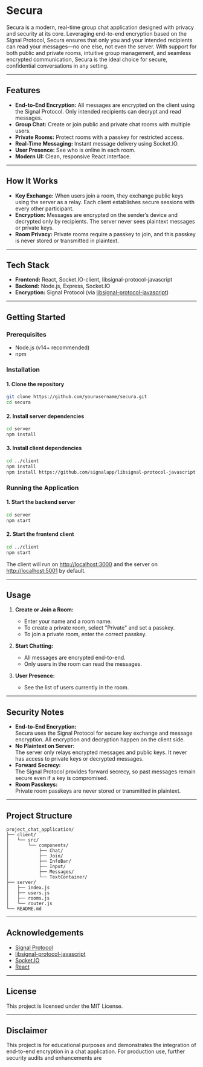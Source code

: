 # Secura

Secura is a modern, real-time group chat application designed with privacy and security at its core. Leveraging end-to-end encryption based on the Signal Protocol, Secura ensures that only you and your intended recipients can read your messages—no one else, not even the server. With support for both public and private rooms, intuitive group management, and seamless encrypted communication, Secura is the ideal choice for secure, confidential conversations in any setting.

---

## Features

- **End-to-End Encryption:** All messages are encrypted on the client using the Signal Protocol. Only intended recipients can decrypt and read messages.
- **Group Chat:** Create or join public and private chat rooms with multiple users.
- **Private Rooms:** Protect rooms with a passkey for restricted access.
- **Real-Time Messaging:** Instant message delivery using Socket.IO.
- **User Presence:** See who is online in each room.
- **Modern UI:** Clean, responsive React interface.

---

## How It Works

- **Key Exchange:** When users join a room, they exchange public keys using the server as a relay. Each client establishes secure sessions with every other participant.
- **Encryption:** Messages are encrypted on the sender’s device and decrypted only by recipients. The server never sees plaintext messages or private keys.
- **Room Privacy:** Private rooms require a passkey to join, and this passkey is never stored or transmitted in plaintext.

---

## Tech Stack

- **Frontend:** React, Socket.IO-client, libsignal-protocol-javascript
- **Backend:** Node.js, Express, Socket.IO
- **Encryption:** Signal Protocol (via [libsignal-protocol-javascript](https://github.com/signalapp/libsignal-protocol-javascript))

---

## Getting Started

### Prerequisites

- Node.js (v14+ recommended)
- npm

### Installation

#### 1. Clone the repository

```sh
git clone https://github.com/yourusername/secura.git
cd secura
```

#### 2. Install server dependencies

```sh
cd server
npm install
```

#### 3. Install client dependencies

```sh
cd ../client
npm install
npm install https://github.com/signalapp/libsignal-protocol-javascript
```

### Running the Application

#### 1. Start the backend server

```sh
cd server
npm start
```

#### 2. Start the frontend client

```sh
cd ../client
npm start
```

The client will run on [http://localhost:3000](http://localhost:3000) and the server on [http://localhost:5001](http://localhost:5001) by default.

---

## Usage

1. **Create or Join a Room:**  
   - Enter your name and a room name.
   - To create a private room, select "Private" and set a passkey.
   - To join a private room, enter the correct passkey.

2. **Start Chatting:**  
   - All messages are encrypted end-to-end.
   - Only users in the room can read the messages.

3. **User Presence:**  
   - See the list of users currently in the room.

---

## Security Notes

- **End-to-End Encryption:**  
  Secura uses the Signal Protocol for secure key exchange and message encryption. All encryption and decryption happen on the client side.
- **No Plaintext on Server:**  
  The server only relays encrypted messages and public keys. It never has access to private keys or decrypted messages.
- **Forward Secrecy:**  
  The Signal Protocol provides forward secrecy, so past messages remain secure even if a key is compromised.
- **Room Passkeys:**  
  Private room passkeys are never stored or transmitted in plaintext.

---

## Project Structure

```
project_chat_application/
├── client/
│   └── src/
│       └── components/
│           ├── Chat/
│           ├── Join/
│           ├── InfoBar/
│           ├── Input/
│           ├── Messages/
│           └── TextContainer/
├── server/
│   ├── index.js
│   ├── users.js
│   ├── rooms.js
│   └── router.js
└── README.md
```

---

## Acknowledgements

- [Signal Protocol](https://signal.org/docs/)
- [libsignal-protocol-javascript](https://github.com/signalapp/libsignal-protocol-javascript)
- [Socket.IO](https://socket.io/)
- [React](https://reactjs.org/)

---

## License

This project is licensed under the MIT License.

---

## Disclaimer

This project is for educational purposes and demonstrates the integration of end-to-end encryption in a chat application. For production use, further security audits and enhancements are
